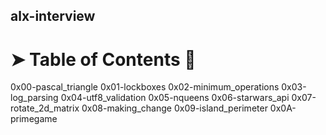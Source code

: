 ## alx-interview
# ➤ Table of Contents 📂

0x00-pascal_triangle
0x01-lockboxes
0x02-minimum_operations
0x03-log_parsing
0x04-utf8_validation
0x05-nqueens
0x06-starwars_api
0x07-rotate_2d_matrix
0x08-making_change
0x09-island_perimeter
0x0A-primegame


